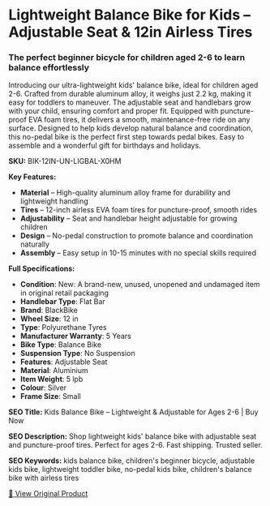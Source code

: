 # Lightweight Balance Bike for Kids – Adjustable Seat & 12in Airless Tires

### The perfect beginner bicycle for children aged 2-6 to learn balance effortlessly

Introducing our ultra-lightweight kids' balance bike, ideal for children aged 2-6. Crafted from durable aluminum alloy, it weighs just 2.2 kg, making it easy for toddlers to maneuver. The adjustable seat and handlebars grow with your child, ensuring comfort and proper fit. Equipped with puncture-proof EVA foam tires, it delivers a smooth, maintenance-free ride on any surface. Designed to help kids develop natural balance and coordination, this no-pedal bike is the perfect first step towards pedal bikes. Easy to assemble and a wonderful gift for birthdays and holidays.

**SKU:** BIK-12IN-UN-LIGBAL-X0HM

**Key Features:**
- **Material** – High-quality aluminum alloy frame for durability and lightweight handling
- **Tires** – 12-inch airless EVA foam tires for puncture-proof, smooth rides
- **Adjustability** – Seat and handlebar height adjustable for growing children
- **Design** – No-pedal construction to promote balance and coordination naturally
- **Assembly** – Easy setup in 10-15 minutes with no special skills required

**Full Specifications:**
- **Condition**: New: A brand-new, unused, unopened and undamaged item in original retail packaging
- **Handlebar Type**: Flat Bar
- **Brand**: BlackBike
- **Wheel Size**: 12 in
- **Type**: Polyurethane Tyres
- **Manufacturer Warranty**: 5 Years
- **Bike Type**: Balance Bike
- **Suspension Type**: No Suspension
- **Features**: Adjustable Seat
- **Material**: Aluminium
- **Item Weight**: 5 lpb
- **Colour**: Silver
- **Frame Size**: Small

**SEO Title:** Kids Balance Bike – Lightweight & Adjustable for Ages 2-6 | Buy Now

**SEO Description:** Shop lightweight kids' balance bike with adjustable seat and puncture-proof tires. Perfect for ages 2-6. Fast shipping. Trusted seller.

**SEO Keywords:** kids balance bike, children's beginner bicycle, adjustable kids bike, lightweight toddler bike, no-pedal kids bike, children's balance bike with airless tires

[🔗 View Original Product](https://www.ebay.co.uk/itm/235991155596)
